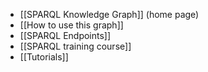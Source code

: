 - [[SPARQL Knowledge Graph]] (home page)
- [[How to use this graph]]
- [[SPARQL Endpoints]]
- [[SPARQL training course]]
- [[Tutorials]]